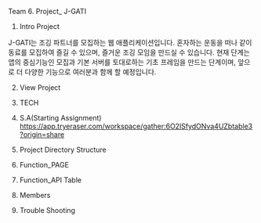 Team 6. Project_ J-GATI

1. Intro Project

J-GATI는 조깅 파트너를 모집하는 웹 애플리케이션입니다.
혼자하는 운동을 떠나 같이 동료를 모집하여 즐길 수 있으며, 
즐거운 조깅 모임을 만드실 수 있습니다.
현재 단계는 앱의 중심기능인 모집과 기본 서버를 토대로하는 기초 프레임을 만드는 단계이며,
앞으로 더 다양한 기능으로 여러분과 함께 할 예정입니다.



2. View Project



3. TECH



4. S.A(Starting Assignment)
  https://app.tryeraser.com/workspace/gather:6O2lSfydONva4UZbtable3?origin=share


5. Project Directory Structure



6. Function_PAGE



7. Function_API Table



8. Members


9. Trouble Shooting
